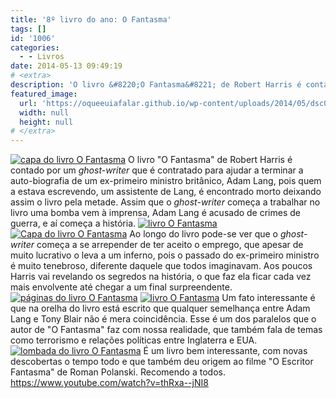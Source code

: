 ```yaml
---
title: '8º livro do ano: O Fantasma'
tags: []
id: '1006'
categories:
  - - Livros
date: 2014-05-13 09:49:19
# <extra>
description: 'O livro &#8220;O Fantasma&#8221; de Robert Harris é contado por um ghost-writer que é contratado para ajudar a terminar a auto-biografia de um ex-primeiro ministro britânico, Adam Lang, pois quem a estava escrevendo, um assistente de Lang, é encontrado morto deixando assim o livro pela metade. Assim que o ghost-writer começa a trabalhar no livro uma bomba vem à imprensa, Adam Lang é acusado de crimes de guerra, e aí começa a história. Ao longo do livro pode-se ver que o ghost-writer começa a se arrepender de ter aceito o emprego, que apesar de muito lucrativo o leva a um inferno, pois o passado do ex-primeiro ministro é muito tenebroso, diferente daquele que todos imaginavam. Aos poucos Harris vai revelando os segredos na história, o que faz ela ficar cada vez mais envolvente até chegar a um final surpreendente. Um &hellip;'
featured_image: 
  url: 'https://oqueeuiafalar.github.io/wp-content/uploads/2014/05/dsc02809.jpg?w=650'
  width: null
  height: null
# </extra>
---
```


[![capa do livro O Fantasma](http://162.243.62.160/wp-content/uploads/2014/05/dsc02809.jpg?w=650)](http://162.243.62.160/wp-content/uploads/2014/05/dsc02809.jpg) O livro "O Fantasma" de Robert Harris é contado por um _ghost-writer_ que é contratado para ajudar a terminar a auto-biografia de um ex-primeiro ministro britânico, Adam Lang, pois quem a estava escrevendo, um assistente de Lang, é encontrado morto deixando assim o livro pela metade. Assim que o _ghost-writer_ começa a trabalhar no livro uma bomba vem à imprensa, Adam Lang é acusado de crimes de guerra, e aí começa a história. [![livro O Fantasma](http://162.243.62.160/wp-content/uploads/2014/05/dsc02813.jpg?w=650)](http://162.243.62.160/wp-content/uploads/2014/05/dsc02813.jpg) [![Capa do livro O Fantasma](http://162.243.62.160/wp-content/uploads/2014/05/dsc02819.jpg?w=650)](http://162.243.62.160/wp-content/uploads/2014/05/dsc02819.jpg) Ao longo do livro pode-se ver que o _ghost-writer_ começa a se arrepender de ter aceito o emprego, que apesar de muito lucrativo o leva a um inferno, pois o passado do ex-primeiro ministro é muito tenebroso, diferente daquele que todos imaginavam. Aos poucos Harris vai revelando os segredos na história, o que faz ela ficar cada vez mais envolvente até chegar a um final surpreendente. [![páginas do livro O Fantasma](http://162.243.62.160/wp-content/uploads/2014/05/dsc02814.jpg?w=650)](http://162.243.62.160/wp-content/uploads/2014/05/dsc02814.jpg) [![livro O Fantasma](http://162.243.62.160/wp-content/uploads/2014/05/dsc02817.jpg?w=650)](http://162.243.62.160/wp-content/uploads/2014/05/dsc02817.jpg) Um fato interessante é que na orelha do livro está escrito que qualquer semelhança entre Adam Lang e Tony Blair não é mera coincidência. Esse é um dos paralelos que o autor de "O Fantasma" faz com nossa realidade, que também fala de temas como terrorismo e relações políticas entre Inglaterra e EUA. [![lombada do livro O Fantasma](http://162.243.62.160/wp-content/uploads/2014/05/dsc02821.jpg?w=650)](http://162.243.62.160/wp-content/uploads/2014/05/dsc02821.jpg) É um livro bem interessante, com novas descobertas o tempo todo e que também deu origem ao filme "O Escritor Fantasma" de Roman Polanski. Recomendo a todos. https://www.youtube.com/watch?v=thRxa--jNI8
